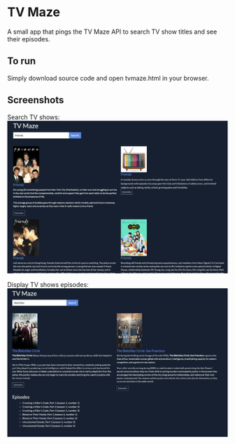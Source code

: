 # TV Maze

A small app that pings the TV Maze API to search TV show titles and see their episodes.

## To run

Simply download source code and open tvmaze.html in your browser.

## Screenshots

Search TV shows:
![Search TV shows.](images/shows.png)

Display TV shows episodes:
![Display TV show episodes.](images/episodes.png)

